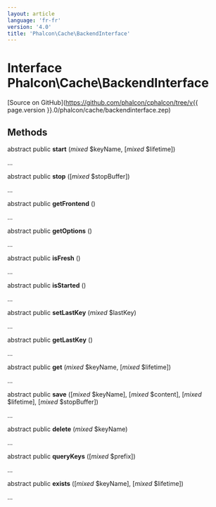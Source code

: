 ```yaml
---
layout: article
language: 'fr-fr'
version: '4.0'
title: 'Phalcon\Cache\BackendInterface'
---
```

# Interface **Phalcon\Cache\BackendInterface**

[Source on GitHub](https://github.com/phalcon/cphalcon/tree/v{{ page.version }}.0/phalcon/cache/backendinterface.zep)

## Methods

abstract public **start** (*mixed* $keyName, [*mixed* $lifetime])

...

abstract public **stop** ([*mixed* $stopBuffer])

...

abstract public **getFrontend** ()

...

abstract public **getOptions** ()

...

abstract public **isFresh** ()

...

abstract public **isStarted** ()

...

abstract public **setLastKey** (*mixed* $lastKey)

...

abstract public **getLastKey** ()

...

abstract public **get** (*mixed* $keyName, [*mixed* $lifetime])

...

abstract public **save** ([*mixed* $keyName], [*mixed* $content], [*mixed* $lifetime], [*mixed* $stopBuffer])

...

abstract public **delete** (*mixed* $keyName)

...

abstract public **queryKeys** ([*mixed* $prefix])

...

abstract public **exists** ([*mixed* $keyName], [*mixed* $lifetime])

...